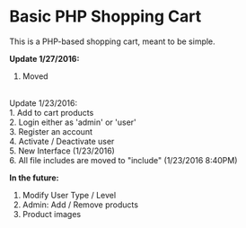 # Basic PHP Shopping Cart
This is a PHP-based shopping cart, meant to be simple.

<b>Update 1/27/2016:</b><br/>
1. Moved<br/>
<br/>
Update 1/23/2016:<br/>
1. Add to cart products<br/>
2. Login either as 'admin' or 'user'<br/>
3. Register an account<br/>
4. Activate / Deactivate user<br/>
5. New Interface (1/23/2016)<br/>
6. All file includes are moved to "include" (1/23/2016 8:40PM)<br/>

<b>In the future:</b><br/>
1. Modify User Type / Level<br/>
2. Admin: Add / Remove products<br/>
3. Product images<br/>
